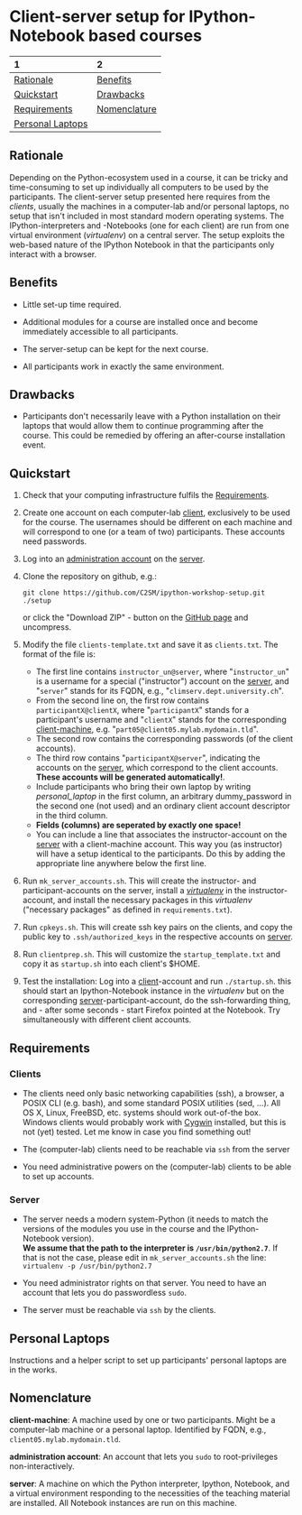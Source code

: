 Client-server setup for IPython-Notebook based courses
======================================================
  1                                       |  2
:-----------------------------------------|:--------------------------------------------
 <a href="#rationale">Rationale</a>       |  <a href="#benefits">Benefits</a>           
 <a href="#quickstart">Quickstart</a>     |  <a href="#drawbacks">Drawbacks</a>         
 <a href="#requirements">Requirements</a> |   <a href="#nomenclature">Nomenclature</a>  
 <a href="#personal-laptops">Personal Laptops</a>|                                    



Rationale
---------

Depending on the Python-ecosystem used in a course, it can be tricky
and time-consuming to set up individually all computers to be used by
the participants. The client-server setup presented here requires from
the *clients*, usually the machines in a computer-lab and/or personal
laptops, no setup that isn't included in most standard modern
operating systems. The IPython-interpreters and -Notebooks (one for
each client) are run from one virtual environment (*virtualenv*) on a
central server. The setup exploits the web-based nature of the IPython
Notebook in that the participants only interact with a browser.

Benefits
--------

+ Little set-up time required.

+ Additional modules for a course are installed once and become
  immediately accessible to all participants.

+ The server-setup can be kept for the next course.

+ All participants work in exactly the same environment.

Drawbacks
---------

+ Participants don't necessarily leave with a Python installation on
  their laptops that would allow them to continue programming after
  the course. This could be remedied by offering an after-course
  installation event.

    

Quickstart
----------

1. Check that your computing infrastructure fulfils the [Requirements](#requirements).

2. Create one account on each computer-lab [client](#client-m),
   exclusively to be used for the course. The usernames should be
   different on each machine and will correspond to one (or a team of
   two) participants. These accounts need passwords.
   
3. Log into an [administration account](#admin-acc) on the [server](#server).

4. Clone the repository on github, e.g.:   

	``` {.bash}
	git clone https://github.com/C2SM/ipython-workshop-setup.git ./setup
    ```

	or click the "Download ZIP" - button on the
    [GitHub page](https://github.com/C2SM/ipython-workshop-setup) and
    uncompress.

5. Modify the file `clients-template.txt` and save it as `clients.txt`. The format of the file is:

	+ The first line contains `instructor_un@server`, where
      "`instructor_un`" is a username for a special ("instructor")
      account on the [server](#server), and "`server`" stands for its
      FQDN, e.g., "`climserv.dept.university.ch`".
    + From the second line on, the first row contains
      `participantX@clientX`, where "`participantX`" stands for a
      participant's username and "`clientX`" stands for the
      corresponding [client-machine](#client-m),
      e.g. "`part05@client05.mylab.mydomain.tld`".
	+ The second row contains the corresponding passwords (of the client accounts).
	+ The third row contains "`participantX@server`", indicating the
      accounts on the [server](#server), which correspond to the
      client accounts. **These accounts will be generated automatically!**.
	+ Include participants who bring their own laptop by writing
	  *personal_laptop* in the first column, an arbitrary dummy_password
	  in the second one (not used) and an ordinary client account
	  descriptor in the third column.
	+ **Fields (columns) are seperated by exactly one space!**
	+ You can include a line that associates the instructor-account on
      the [server](#server) with a client-machine account. This way you (as
      instructor) will have a setup identical to the participants. Do
      this by adding the appropriate line anywhere below the first
      line.

6. Run `mk_server_accounts.sh`. This will create the instructor- and
   participant-accounts on the server, install a
   [*virtualenv*](https://virtualenv.pypa.io/en/latest/) in the
   instructor-account, and install the necessary packages in this
   *virtualenv* ("necessary packages" as defined in
   `requirements.txt`).

7. Run `cpkeys.sh`. This will create ssh key pairs on the clients, and
   copy the public key to `.ssh/authorized_keys` in the respective
   accounts on [server](#server).

8. Run `clientprep.sh`. This will customize the `startup_template.txt`
   and copy it as `startup.sh` into each client's $HOME.

9. Test the installation: Log into a [client](#client-m)-account and
   run `./startup.sh`. this should start an Ipython-Notebook instance
   in the *virtualenv* but on the corresponding
   [server](#server)-participant-account, do the ssh-forwarding thing,
   and - after some seconds - start Firefox pointed at the
   Notebook. Try simultaneously with different client accounts.



Requirements
------------

### Clients

+ The clients need only basic networking capabilities (ssh), a
    browser, a POSIX CLI (e.g. bash), and some standard POSIX
    utilities (sed, ...). All OS X, Linux, FreeBSD, etc. systems
    should work out-of-the box. Windows clients would probably work
    with [Cygwin](https://cygwin.com/index.html) installed, but this
    is not (yet) tested. Let me know in case you find something out!

+ The (computer-lab) clients need to be reachable via `ssh` from the server

+ You need administrative powers on the (computer-lab) clients to be
    able to set up accounts.

### Server

+ The server needs a modern system-Python (it needs to match the
    versions of the modules you use in the course and the IPython-Notebook
	version).    
	**We assume that the path to the interpreter is `/usr/bin/python2.7`**.
	If that is not the case, please edit in `mk_server_accounts.sh` the line:
		```
		virtualenv -p /usr/bin/python2.7
		```

+ You need administrator rights on that server. You need to have an
  account that lets you do passwordless `sudo`.

+ The server must be reachable via `ssh` by the clients.


 Personal Laptops
-----------------

Instructions and a helper script to set up participants' personal
laptops are in the works.


Nomenclature
------------

<a name="client-m"></a>**client-machine**: A machine used by one or
two participants. Might be a computer-lab machine or a personal
laptop. Identified by FQDN, e.g., `client05.mylab.mydomain.tld`.

<a name="admin-acc"></a>**administration account**: An account that
lets you `sudo` to root-privileges non-interactively.

<a name="server"></a>**server**: A machine on which the Python
interpreter, Ipython, Notebook, and a virtual environment responding
to the necessities of the teaching material are installed. All
Notebook instances are run on this machine.
